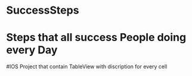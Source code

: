 # SuccessSteps
# Steps that all success People doing every Day 
#IOS Project that contain TableView with discription for every cell
